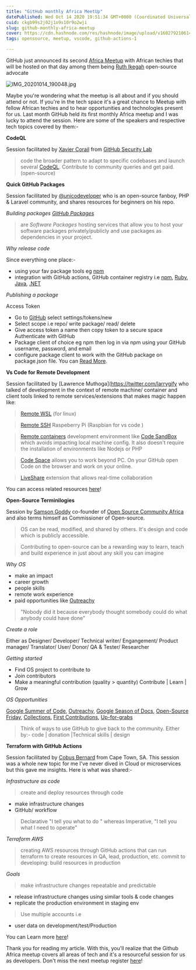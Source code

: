 ```yaml
---
title: "GitHub monthly Africa MeetUp"
datePublished: Wed Oct 14 2020 19:51:34 GMT+0000 (Coordinated Universal Time)
cuid: ckgb99s2j02j1o9s10r9o2wji
slug: github-monthly-africa-meetup
cover: https://cdn.hashnode.com/res/hashnode/image/upload/v1602792106142/kDumD2vqZ.png
tags: opensource, meetup, vscode, github-actions-1

---
```


GitHub just announced its second [Africa Meetup](https://twitter.com/github/status/1316363282807230465?s=19) with African techies that will be hosted on that day among them being [Ruth Ikegah](https://hashnode.com/@ikegah_ruth) open-source advocate

![IMG_20201014_190048.jpg](https://cdn.hashnode.com/res/hashnode/image/upload/v1602693087673/jz8nDMJSi.jpeg)

Maybe you're wondering what the meetup is all about and if you should attend or not. If you're in the tech space it's a great chance to  Meetup with fellow African techies and to hear opportunities and technologies present for us. Last month GitHub held its first monthly Africa meetup and I was lucky to attend the session. Here are some of the speakers and respective tech topics covered by them:-

 **CodeQL**

Session facilitated by  [Xavier Corail](https://twitter.com/XCorail) from [GitHub Security Lab](https://twitter.com/GHSecurityLab) 

> code the broader pattern to adapt to specific codebases and launch several [CodeQL](https://securitylab.github.com/tools/codeql). Contribute to community queries and get paid. (open-source) 

 **Quick GitHub Packages**

Session facilitated by [@unicodeveloper](https://twitter.com/unicodeveloper)  who is an open-source fanboy, PHP & Laravel community, and shares resources for beginners on his repo.

*Building packages [GitHub Packages](https://docs.github.com/en/free-pro-team@latest/packages/using-github-packages-with-your-projects-ecosystem/configuring-npm-for-use-with-github-packages)*

> are *Software Packages* hosting services that allow you to host your software packages privately/publicly and use packages as dependencies in your project.

*Why release code*

Since everything one place:-
- using your fav package tools eg [npm](https://www.npmjs.com/package/) 
- integration with GitHub actions, GitHub container registry i.e [npm](https://nodejs.org/en/), [Ruby](https://rubygems.org/), [Java](http://maven.apache.org/), [.NET](https://www.nuget.org/)

*Publishing a package*

Access Token
- Go to [GitHub](https://github.com) select settings/tokens/new
- Select scope i.e repo/ write package/ read/ delete
- Give access token a name then copy token to a secure space
Authenticate with GitHub
- Package client of choice eg npm then log in via npm using your GitHub username, password, and email
- configure package client to work with the GitHub package on  package.json file. You can [Read More](https://docs.github.com/en/free-pro-team@latest/packages/using-github-packages-with-your-projects-ecosystem/configuring-npm-for-use-with-github-packages).

 **Vs Code for Remote Development**

Session facilitated by [Lawrence Muthoga](https://twitter.com/larrygify  who talked of development in the context of remote machine/ container and client tools linked to remote services/extensions that makes magic happen like: 
> [Remote WSL](https://code.visualstudio.com/docs/remote/wsl-tutorial) (for linux)

> [Remote SSH](https://code.visualstudio.com/docs/remote/ssh) 
   Raspeberry Pi (Raspbian for vs code )

> [Remote containers](https://code.visualstudio.com/docs/remote/containers-tutorial) development environment like [Code SandBox](https://codesandbox.io/) which avoids impacting local machine config. It also doesn't require the installation of environments like Nodejs or PHP

> [Code Space](https://visualstudio.microsoft.com/services/github-codespaces/) allows you to work beyond PC. On your GitHub open Code on the browser and work on your online.

> [LiveShare](https://visualstudio.microsoft.com/services/live-share/) extension that allows real-time collaboration

You can access related resources [here](https://aka.ms/GHAvscode)!

**Open-Source Terminilogies**

Session by [Samson Goddy](https://twitter.com/Samson_Goddy) co-founder of [Open Source Community Africa](https://twitter.com/oscafrica) and also terms himself as Commissioner of Open-source.

> OS can be read, modified, and shared by others. It's design and code which is publicly accessible.

> Contributing to open-source can be a rewarding way to learn, teach and build experience in just about any skill you can imagine

*Why OS*

- make an impact
- career growth
- people skills
- remote work experience
- paid opportunities like [Outreachy](https://www.outreachy.org/)

> "Nobody did it because everybody thought somebody could do what anybody could have done"

*Create a role*

Either as Designer/ Developer/ Technical writer/ Engangement/ Product manager/ Translator/ User/ Donor/ QA & Tester/ Researcher

*Getting started*

- Find OS project to contribute to  
- Join contributors 
- Make a meaningful contribution (quality > quantity)
        Contribute | Learn | Grow 
 
*OS Opportunities*

[Google Summer of Code](https://summerofcode.withgoogle.com/archive/),
[Outreachy](https://www.outreachy.org/),
[Google Season of Docs](https://developers.google.com/season-of-docs),
[Open-Source Friday](https://opensourcefriday.com/),
[Collections](https://github.com/collections),
[First Contributions](https://firstcontributions.github.io/),
[Up-for-grabs](https://up-for-grabs.net/#/)

> Think of ways to use GitHub to give back to the community. Either by:- 
                code | donation |Technical skills | design 

**Terraform with GitHub Actions**

Session facilitated by [Cobus Bernard](https://twitter.com/cobusbernard) from Cape Town, SA. This session was a whole new topic for me I've never dived in Cloud or microservices but this gave me insights. Here is what was shared:-

*Infrastructure as code*

> create and deploy resources through code 
-  make infrastructure changes
- GitHub/ workflow
> Declarative "I tell you what to do " whereas Imperative, "I tell you what I need  to operate"

*Terraform AWS* 

> creating AWS resources through GitHub actions that can run terraform to create resources in QA, lead, production, etc.
> commit to developing: build resources in production


*Goals*

> make infrastructure changes repeatable and predictable
- release infrastructure changes using similar tools & code changes
- replicate the production environment in staging env
> Use multiple accounts i.e
- user data on development/test/Production

You can Learn more [here](https://learn.hashicorp.com/tutorials/terraform/github-actions)!

Thank you for reading my article. With this, you'll realize that the Github Africa meetup covers all areas of tech and it's a resourceful session for us as developers. Don't miss the next meetup register [here](https://www.meetup.com/GitHub-Africa/events/273641234/)!